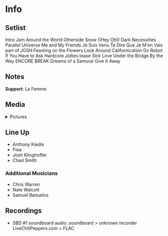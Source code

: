 # Info

## Setlist

Intro Jam
Around the World
Otherside
Snow ((Hey Oh))
Dark Necessities
Parallel Universe
Me and My Friends
Je Suis Venu Te Dire Que Je M'en Vais part of JOSH
Feasting on the Flowers
Look Around
Californication
Go Robot
If You Have to Ask
Hardcore Jollies tease
Sick Love
Under the Bridge
By the Way
ENCORE BREAK
Dreams of a Samurai
Give It Away

## Notes

**Support**: La Femme

## Media 

<details>
  <summary>Pictures</summary>
  <!--<img alt="Setlist" title="Setlist" src="_.jpg" height="200" />
  <img alt="Clipping" title="Clipping" src="_.jpg" height="200" />
  <img alt="Flyer" title="Flyer" src="_.jpg" height="200" />-->
</details>

## Line Up

* Anthony Kiedis
* Flea
* Josh Klinghoffer
* Chad Smith

### Additional Musicians

* Chris Warren  
* Nate Walcott  
* Samuel Banuelos

## Recordings

* SBD #1 soundboard audio: soundboard > unknown recorder LiveChiliPeppers.com > FLAC